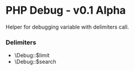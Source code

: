 # PHP Debug - v0.1 Alpha
Helper for debugging variable with delimiters call.

### Delimiters
- \Debug::$limit
- \Debug::$search
